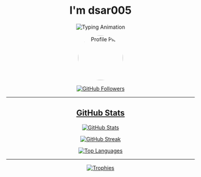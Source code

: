 <h1 align="center">I'm dsar005</h1>

<p align="center">
  <img src="https://readme-typing-svg.herokuapp.com?color=1C71FA&width=420&lines=no+one;D+S+A+R+0+0+5" alt="Typing Animation"/>
</p>

<p align="center">
  <a href="https://github.com/dsar005">
    <img src="https://avatars.githubusercontent.com/dsar005?s=200" alt="Profile Pic" width="120" style="border-radius:50%"/>
  </a>
</p>

<p align="center">
  <a href="https://github.com/dsar005">
    <img src="https://img.shields.io/github/followers/dsar005?label=GitHub&logo=github&style=for-the-badge&color=green" alt="GitHub Followers" />
<!--   </a>
  <a href="https://t.me/dsar005">
    <img src="https://img.shields.io/badge/Telegram-blue?style=for-the-badge&logo=telegram" alt="Telegram" />
  </a> -->
</p>

---

<h2 align="center">GitHub Stats</h2>

<p align="center">
  <img src="https://github-readme-stats.vercel.app/api?username=dsar005&show_icons=true&count_private=true&theme=radical" alt="GitHub Stats" />
</p>

<p align="center">
  <img src="https://github-readme-streak-stats.herokuapp.com/?user=dsar005&theme=radical" alt="GitHub Streak" />
</p>

<p align="center">
  <img src="https://github-readme-stats.vercel.app/api/top-langs?username=dsar005&layout=compact&theme=radical" alt="Top Languages" />
</p>

---

<div align="center">
  <img src="https://github-profile-trophy.vercel.app/?username=dsar005&theme=radical&row=1&column=5&margin-w=10" alt="Trophies" />
</div>

<!---
dsar005/dsar005 is a ✨ special ✨ repository since its README.md appears on your GitHub profile.
--->
